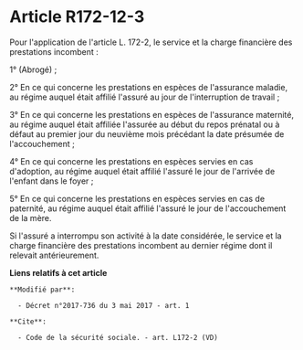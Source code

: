 # Article R172-12-3

Pour l'application de l'article L. 172-2, le service et la charge financière des prestations incombent : 

1° (Abrogé) ; 

2° En ce qui concerne les prestations en espèces de l'assurance maladie, au régime auquel était affilié l'assuré au jour de
l'interruption de travail ; 

3° En ce qui concerne les prestations en espèces de l'assurance maternité, au régime auquel était affiliée l'assurée au début
du repos prénatal ou à défaut au premier jour du neuvième mois précédant la date présumée de l'accouchement ; 

4° En ce qui concerne les prestations en espèces servies en cas d'adoption, au régime auquel était affilié l'assuré le jour
de l'arrivée de l'enfant dans le foyer ; 

5° En ce qui concerne les prestations en espèces servies en cas de paternité, au régime auquel était affilié l'assuré le jour
de l'accouchement de la mère. 

Si l'assuré a interrompu son activité à la date considérée, le service et la charge financière des prestations incombent au
dernier régime dont il relevait antérieurement.

**Liens relatifs à cet article**

	**Modifié par**:

	  - Décret n°2017-736 du 3 mai 2017 - art. 1

	**Cite**:

	  - Code de la sécurité sociale. - art. L172-2 (VD)
